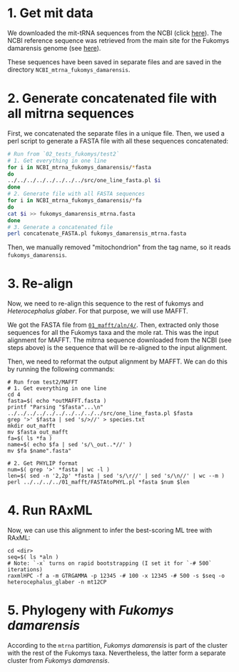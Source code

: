 # 1. Get mit data
We downloaded the mit-tRNA sequences from the NCBI (click [here](https://www.ncbi.nlm.nih.gov/nuccore/NC_027742.1)). The NCBI reference sequence 
was retrieved from the main site for the Fukomys damarensis genome (see [here](https://www.ncbi.nlm.nih.gov/genome/?term=fukomys)).

These sequences have been saved in separate files and are saved in the directory `NCBI_mtrna_fukomys_damarensis`.

# 2. Generate concatenated file with all mitrna sequences 
First, we concatenated the separate files in a unique file. Then, we used a perl script to generate 
a FASTA file with all these sequences concatenated:

```sh
# Run from `02_tests_fukomys/test2`
# 1. Get everything in one line
for i in NCBI_mtrna_fukomys_damarensis/*fasta
do
../../../../../../../../src/one_line_fasta.pl $i
done 
# 2. Generate file with all FASTA sequences
for i in NCBI_mtrna_fukomys_damarensis/*fa
do
cat $i >> fukomys_damarensis_mtrna.fasta 
done
# 3. Generate a concatenated file
perl concatenate_FASTA.pl fukomys_damarensis_mtrna.fasta 
```

Then, we manually removed "mitochondrion" from the tag name, so it reads `fukomys_damarensis`.

# 3. Re-align
Now, we need to re-align this sequence to the rest of fukomys and _Heterocephalus glaber_. For that purpose,
we will use MAFFT. 

We got the FASTA file from
[`01_mafft/aln/4/`](/02_SeqBayes_S2/00_Data_filtering/00_data_curation/rodentia_ctenohystrica/filter_aln/extra_filtering/01_mafft/4).
Then, extracted only those sequences 
for all the Fukomys taxa and the mole rat. This was the input alignment for MAFFT. The mitrna sequence downloaded 
from the NCBI (see steps above) is the sequence that will be re-aligned to the input alignment.

Then, we need to reformat the output alignment by MAFFT. We can do this by running the following commands:

```
# Run from test2/MAFFT
# 1. Get everything in one line 
cd 4
fasta=$( echo *outMAFFT.fasta )
printf "Parsing "$fasta"...\n"
../../../../../../../../../../src/one_line_fasta.pl $fasta
grep '>' $fasta | sed 's/>//' > species.txt
mkdir out_mafft 
mv $fasta out_mafft
fa=$( ls *fa )
name=$( echo $fa | sed 's/\_out..*//' )
mv $fa $name".fasta"

# 2. Get PHYLIP format 
num=$( grep '>' *fasta | wc -l )
len=$( sed -n '2,2p' *fasta | sed 's/\r//' | sed 's/\n//' | wc --m )
perl ../../../../01_mafft/FASTAtoPHYL.pl *fasta $num $len 
```

# 4. Run RAxML 
Now, we can use this alignment to infer the best-scoring ML tree with RAxML:

```
cd <dir>
seq=$( ls *aln )
# Note: `-x` turns on rapid bootstrapping (I set it for `-# 500` iterations)
raxmlHPC -f a -m GTRGAMMA -p 12345 -# 100 -x 12345 -# 500 -s $seq -o heterocephalus_glaber -n mt12CP
```

# 5. Phylogeny with _Fukomys damarensis_
According to the `mtrna` partition, _Fukomys damarensis_ is part of the cluster with the rest of the 
Fukomys taxa. Nevertheless, the latter form a separate cluster from _Fukomys damarensis_.
